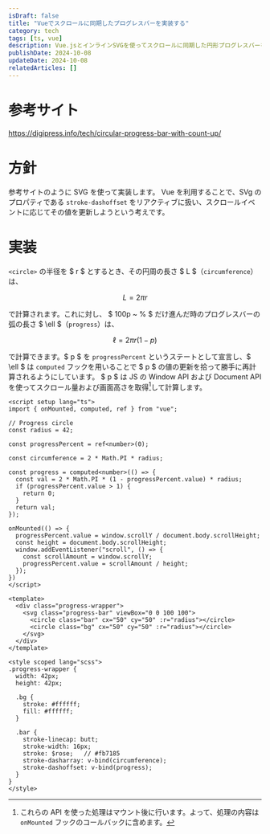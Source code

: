 ```yaml
---
isDraft: false
title: "Vueでスクロールに同期したプログレスバーを実装する"
category: tech
tags: [ts, vue]
description: Vue.jsとインラインSVGを使ってスクロールに同期した円形プログレスバーを実装しました。
publishDate: 2024-10-08
updateDate: 2024-10-08
relatedArticles: []
---
```


# 参考サイト

https://digipress.info/tech/circular-progress-bar-with-count-up/

# 方針

参考サイトのように SVG を使って実装します。
Vue を利用することで、SVg のプロパティである `stroke-dashoffset` をリアクティブに扱い、スクロールイベントに応じてその値を更新しようという考えです。

# 実装

`<circle>` の半径を $ r $ とするとき、その円周の長さ $ L $（`circumference`）は、

$$
L = 2 \pi r
$$

で計算されます。これに対し、 $ 100p ~ \% $ だけ進んだ時のプログレスバーの弧の長さ $ \ell $（`progress`）は、

$$
\ell = 2 \pi r (1 - p)
$$

で計算できます。$ p $ を `progressPercent` というステートとして宣言し、$ \ell $ は `computed` フックを用いることで $ p $ の値の更新を拾って勝手に再計算されるようにしています。
$ p $ は JS の Window API および Document API を使ってスクロール量および画面高さを取得[^1]して計算します。
[^1]: これらの API を使った処理はマウント後に行います。よって、処理の内容は `onMounted` フックのコールバックに含めます。

```vue:Vue
<script setup lang="ts">
import { onMounted, computed, ref } from "vue";

// Progress circle
const radius = 42;

const progressPercent = ref<number>(0);

const circumference = 2 * Math.PI * radius;

const progress = computed<number>(() => {
  const val = 2 * Math.PI * (1 - progressPercent.value) * radius;
  if (progressPercent.value > 1) {
    return 0;
  }
  return val;
});

onMounted(() => {
  progressPercent.value = window.scrollY / document.body.scrollHeight;
  const height = document.body.scrollHeight;
  window.addEventListener("scroll", () => {
    const scrollAmount = window.scrollY;
    progressPercent.value = scrollAmount / height;
  });
})
</script>

<template>
  <div class="progress-wrapper">
    <svg class="progress-bar" viewBox="0 0 100 100">
      <circle class="bar" cx="50" cy="50" :r="radius"></circle>
      <circle class="bg" cx="50" cy="50" :r="radius"></circle>
    </svg>
  </div>
</template>

<style scoped lang="scss">
.progress-wrapper {
  width: 42px;
  height: 42px;

  .bg {
    stroke: #ffffff;
    fill: #ffffff;
  }

  .bar {
    stroke-linecap: butt;
    stroke-width: 16px;
    stroke: $rose;   // #fb7185
    stroke-dasharray: v-bind(circumference);
    stroke-dashoffset: v-bind(progress);
  }
}
</style>
```
